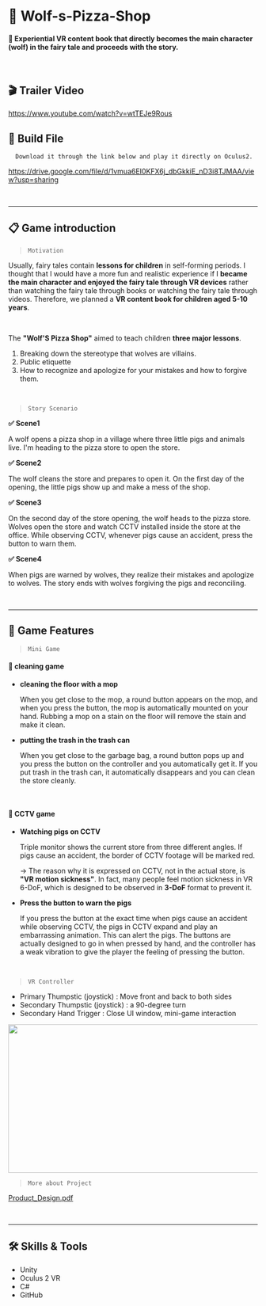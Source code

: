 # 🍕 Wolf-s-Pizza-Shop  
#### 🐺  **Experiential VR content book** that directly becomes the main character (wolf) in the fairy tale and proceeds with the story.
   
   </br>  
    

## 🎬 Trailer Video
https://www.youtube.com/watch?v=wtTEJe9Rous


## 📂 Build File  
      Download it through the link below and play it directly on Oculus2.
https://drive.google.com/file/d/1vmua6EI0KFX6j_dbGkkiE_nD3i8TJMAA/view?usp=sharing  
   
   </br>  
    
  
  ---

## 📋 Game introduction


</aside>

> `Motivation`
> 

Usually, fairy tales contain **lessons for children** in self-forming periods. I thought that I would have a more fun and realistic experience if I **became the main character and enjoyed the fairy tale through VR devices** rather than watching the fairy tale through books or watching the fairy tale through videos. Therefore, we planned a **VR content book for children aged 5-10 years**.  

<br/>

The <b>"Wolf'S Pizza Shop"</b> aimed to teach children **three major lessons**.

1. Breaking down the stereotype that wolves are villains.
2. Public etiquette
3. How to recognize and apologize for your mistakes and how to forgive them.
<br/>

</aside>

> `Story Scenario`
> 

**✅ Scene1**

A wolf opens a pizza shop in a village where three little pigs and animals live. I'm heading to the pizza store to open the store.
<br/>  

**✅ Scene2**
  
The wolf cleans the store and prepares to open it. On the first day of the opening, the little pigs show up and make a mess of the shop.
 <br/> 
  
**✅ Scene3**  

On the second day of the store opening, the wolf heads to the pizza store. Wolves open the store and watch CCTV installed inside the store at the office. While observing CCTV, whenever pigs cause an accident, press the button to warn them.
  <br/>  

**✅ Scene4**

When pigs are warned by wolves, they realize their mistakes and apologize to wolves. The story ends with wolves forgiving the pigs and reconciling.    
  
     
   </br>  
    

---

## 📌 Game Features

> `Mini Game`
> 

#### 🧹 cleaning game

- **cleaning the floor with a mop**
    
    When you get close to the mop, a round button appears on the mop, and when you press the button, the mop is automatically mounted on your hand. Rubbing a mop on a stain on the floor will remove the stain and make it clean.
    
- **putting the trash in the trash can**
    
    When you get close to the garbage bag, a round button pops up and you press the button on the controller and you automatically get it. If you put trash in the trash can, it automatically disappears and you can clean the store cleanly.
    
  
  </br>

#### 📸 CCTV game  
  
    
    
- **Watching pigs on CCTV**
    
    Triple monitor shows the current store from three different angles. If pigs cause an accident, the border of CCTV footage will be marked red.
    
    → The reason why it is expressed on CCTV, not in the actual store, is **"VR motion sickness"**. In fact, many people feel motion sickness in VR 6-DoF, which is designed to be observed in **3-DoF** format to prevent it.
    

- **Press the button to warn the pigs**
    
    If you press the button at the exact time when pigs cause an accident while observing CCTV, the pigs in CCTV expand and play an embarrassing animation. This can alert the pigs. The buttons are actually designed to go in when pressed by hand, and the controller has a weak vibration to give the player the feeling of pressing the button.
         
  </br>    
          

 
> `VR Controller`
> 
- Primary Thumpstic (joystick) : Move front and back to both sides
- Secondary Thumpstic (joystick) :  a 90-degree turn
- Secondary Hand Trigger : Close UI window, mini-game interaction

<img src="https://user-images.githubusercontent.com/79504024/210522489-871d0e92-ae0c-45bc-844e-8d1df1fa4d91.png" width="600" height="300"/>


  </br>    
          

> `More about Project`
> 

[Product_Design.pdf](https://s3-us-west-2.amazonaws.com/secure.notion-static.com/9e55bcde-707e-407a-b7a1-494d67332767/4%EC%A1%B0_%EB%94%94%EC%9E%90%EC%9D%B8%EA%B8%B0%EC%88%A0%EC%84%9C_-_%EB%B3%B5%EC%82%AC%EB%B3%B8.pdf)
   
   </br>  
    

---

## 🛠️ Skills & Tools

- Unity
- Oculus 2 VR
- C#
- GitHub

